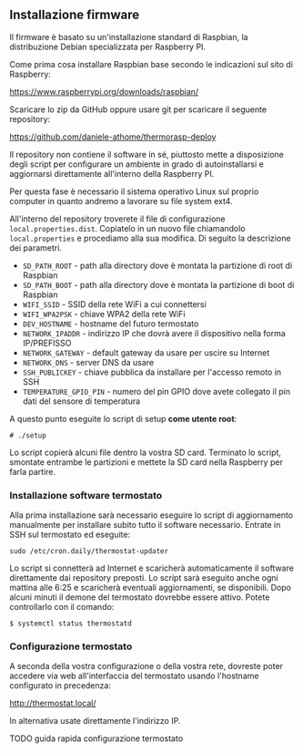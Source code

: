 ## Installazione firmware
Il firmware è basato su un'installazione standard di Raspbian, la distribuzione Debian
specializzata per Raspberry PI.

Come prima cosa installare Raspbian base secondo le indicazioni sul sito di Raspberry:

https://www.raspberrypi.org/downloads/raspbian/

Scaricare lo zip da GitHub oppure usare git per scaricare il seguente repository:

https://github.com/daniele-athome/thermorasp-deploy

Il repository non contiene il software in sé, piuttosto mette a disposizione degli script
per configurare un ambiente in grado di autoinstallarsi e aggiornarsi direttamente
all'interno della Raspberry PI.

Per questa fase è necessario il sistema operativo Linux sul proprio computer in quanto
andremo a lavorare su file system ext4.

All'interno del repository troverete il file di configurazione `local.properties.dist`.
Copiatelo in un nuovo file chiamandolo `local.properties` e procediamo alla sua modifica.
Di seguito la descrizione dei parametri.

* `SD_PATH_ROOT` - path alla directory dove è montata la partizione di root di Raspbian
* `SD_PATH_BOOT` - path alla directory dove è montata la partizione di boot di Raspbian
* `WIFI_SSID` - SSID della rete WiFi a cui connettersi
* `WIFI_WPA2PSK` - chiave WPA2 della rete WiFi
* `DEV_HOSTNAME` - hostname del futuro termostato
* `NETWORK_IPADDR` - indirizzo IP che dovrà avere il dispositivo nella forma IP/PREFISSO
* `NETWORK_GATEWAY` - default gateway da usare per uscire su Internet
* `NETWORK_DNS` - server DNS da usare
* `SSH_PUBLICKEY` - chiave pubblica da installare per l'accesso remoto in SSH
* `TEMPERATURE_GPIO_PIN` - numero del pin GPIO dove avete collegato il pin dati del sensore di temperatura

A questo punto eseguite lo script di setup **come utente root**:

```
# ./setup
```

Lo script copierà alcuni file dentro la vostra SD card. Terminato lo script, smontate
entrambe le partizioni e mettete la SD card nella Raspberry per farla partire.

### Installazione software termostato
Alla prima installazione sarà necessario eseguire lo script di aggiornamento manualmente
per installare subito tutto il software necessario. Entrate in SSH sul termostato ed eseguite:

```
sudo /etc/cron.daily/thermostat-updater
```

Lo script si connetterà ad Internet e scaricherà automaticamente il software direttamente dai
repository preposti. Lo script sarà eseguito anche ogni mattina alle 6:25 e scaricherà eventuali
aggiornamenti, se disponibili. Dopo alcuni minuti il demone del termostato dovrebbe essere attivo.
Potete controllarlo con il comando:

```
$ systemctl status thermostatd
```

### Configurazione termostato
A seconda della vostra configurazione o della vostra rete, dovreste poter accedere via web
all'interfaccia del termostato usando l'hostname configurato in precedenza:

http://thermostat.local/

In alternativa usate direttamente l'indirizzo IP.

TODO guida rapida configurazione termostato
